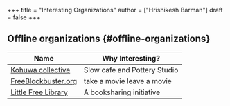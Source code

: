 +++
title = "Interesting Organizations"
author = ["Hrishikesh Barman"]
draft = false
+++

## Offline organizations {#offline-organizations}

| Name                                                                   | Why Interesting?             |
|------------------------------------------------------------------------|------------------------------|
| [Kohuwa collective](https://www.instagram.com/kohuwacollective/?hl=en) | Slow cafe and Pottery Studio |
| [FreeBlockbuster.org](https://www.freeblockbuster.org/)                | take a movie leave a movie   |
| [Little Free Library](https://littlefreelibrary.org/)                  | A booksharing initiative     |
